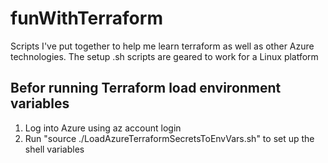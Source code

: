 # funWithTerraform
Scripts I've put together to help me learn terraform as well as other Azure technologies.  The setup .sh scripts are geared to work for a Linux platform

## Befor running Terraform load environment variables
1. Log into Azure using az account login 
2. Run "source ./LoadAzureTerraformSecretsToEnvVars.sh" to set up the shell variables
